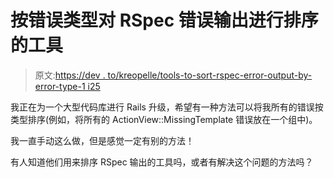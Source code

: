 # 按错误类型对 RSpec 错误输出进行排序的工具

> 原文:[https://dev . to/kreopelle/tools-to-sort-rspec-error-output-by-error-type-1 i25](https://dev.to/kreopelle/tools-to-sort-rspec-error-output-by-error-type-1i25)

我正在为一个大型代码库进行 Rails 升级，希望有一种方法可以将我所有的错误按类型排序(例如，将所有的 ActionView::MissingTemplate 错误放在一个组中)。

我一直手动这么做，但是感觉一定有别的方法！

有人知道他们用来排序 RSpec 输出的工具吗，或者有解决这个问题的方法吗？